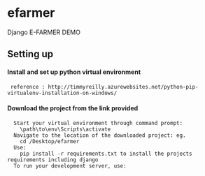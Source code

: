 # efarmer
Django E-FARMER DEMO

## Setting up
#### Install and set up python virtual environment
     reference : http://timmyreilly.azurewebsites.net/python-pip-virtualenv-installation-on-windows/
#### Download the project from the link provided
      Start your virtual environment through command prompt:
        \path\to\env\Scripts\activate
      Navigate to the location of the downloaded project: eg.
        cd /Desktop/efarmer
      Use:
        pip install -r requirements.txt to install the projects requirements including django
      To run your development server, use:
      
